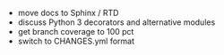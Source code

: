
 *  move docs to Sphinx / RTD
 *  discuss Python 3 decorators and alternative modules
 *  get branch coverage to 100 pct
 *  switch to CHANGES.yml format